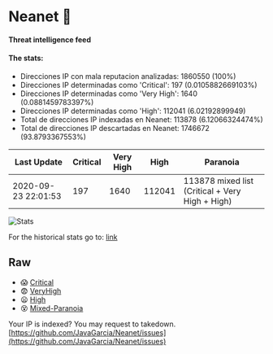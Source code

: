 # Neanet :hocho:
#### Threat intelligence feed
#### The stats:

- Direcciones IP con mala reputacion analizadas: 1860550 (100%)
- Direcciones IP determinadas como 'Critical':  197 (0.0105882669103%)
- Direcciones IP determinadas como 'Very High':  1640 (0.0881459783397%)
- Direcciones IP determinadas como 'High':  112041 (6.02192899949)
- Total de direcciones IP indexadas en Neanet:  113878 (6.12066324474%)
- Total de direcciones IP descartadas en Neanet:  1746672 (93.8793367553%)

| Last Update | Critical | Very High | High | Paranoia |
| --- | --- | --- | --- | --- |
| 2020-09-23 22:01:53 | 197 | 1640 | 112041 | 113878 mixed list (Critical + Very High + High)|

![Stats](https://docs.google.com/spreadsheets/d/e/2PACX-1vSnaNMIXVabIpDJjufMlzH7poXnshF3mgd8Is1g9ytUEzVsP5my4Trn8f-xkoLLQ38xpL3HtmUexLo6/pubchart?oid=501124687&format=image)

For the historical stats go to: [link](/stats.csv)
## Raw
- :scream: [Critical](https://raw.githubusercontent.com/JavaGarcia/Neanet/master/blacklists/neanet_critical.txt)
- :fearful: [VeryHigh](https://raw.githubusercontent.com/JavaGarcia/Neanet/master/blacklists/neanet_veryHigh.txtt)
- :frowning: [High](https://raw.githubusercontent.com/JavaGarcia/Neanet/master/blacklists/neanet_high.txt)
- :dizzy_face: [Mixed-Paranoia](https://raw.githubusercontent.com/JavaGarcia/Neanet/master/blacklists/neanet_all.txt)


Your IP is indexed? You may request to takedown. [https://github.com/JavaGarcia/Neanet/issues](https://github.com/JavaGarcia/Neanet/issues)
























































































































































































































































































































































































































































































































































































































































































































































































































































































































































































































